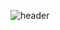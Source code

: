 ![header](https://capsule-render.vercel.app/api?type=waving&color=auto&height=300&section=header&text=MinHyuk%20Ko&fontSize=90&animation=fadeIn&fontAlignY=38&desc=Hi%20there&descAlignY=51&descAlign=62)

<!--
**MinhyukK0/MinhyukK0** is a ✨ _special_ ✨ repository because its `README.md` (this file) appears on your GitHub profile.

Here are some ideas to get you started:

- 🔭 I’m currently working on ...
- 🌱 I’m currently learning ...
- 👯 I’m looking to collaborate on ...
- 🤔 I’m looking for help with ...
- 💬 Ask me about ...
- 📫 How to reach me: ...
- 😄 Pronouns: ...
- ⚡ Fun fact: ...
-->
